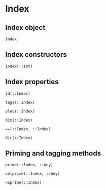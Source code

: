 # Index

## Index object

```@docs
Index
```

## Index constructors

```@docs
Index(::Int)
```

## Index properties

```@docs
id(::Index)
```

```@docs
tags(::Index)
```

```@docs
plev(::Index)
```

```@docs
dim(::Index)
```

```@docs
==(::Index, ::Index)
```

```@docs
dir(::Index)
```

## Priming and tagging methods

```@docs
prime(::Index, ::Any)
```

```@docs
setprime(::Index, ::Any)
```

```@docs
noprime(::Index)
```

